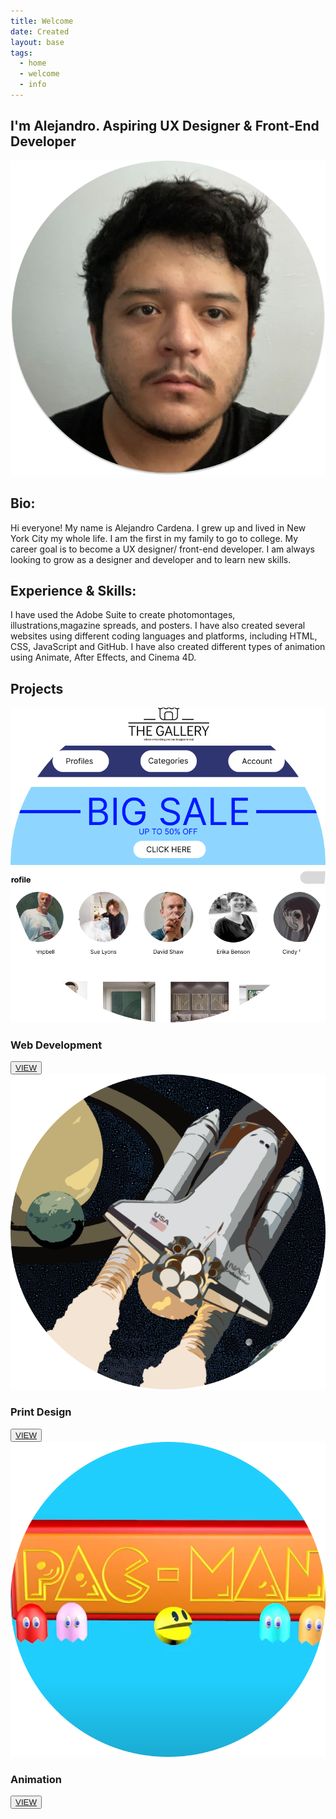 ```yaml
---
title: Welcome
date: Created
layout: base
tags:
  - home
  - welcome
  - info
---
```


<div class="main_homepage_title">
  <h2>I'm Alejandro. Aspiring UX Designer & Front-End Developer</h2>
</div>
<div class="profile-pic">
  <img src="images/profile-pic.png" alt="profile-picture">
</div>

<div class="project_bio">
  <h2>Bio:</h2>

  <p>
    Hi everyone! My name is Alejandro Cardena. I grew up and lived in
    New York City my whole life. I am the first in my family to go to
    college. My career goal is to become a UX designer/ front-end developer.
    I am always looking to grow as a designer and developer and to learn
    new skills.
  </p>

  <h2>Experience & Skills:</h2>

  <p>
    I have used the Adobe Suite to create photomontages, illustrations,magazine
    spreads, and posters. I have also created several websites using different
    coding languages and platforms, including HTML, CSS, JavaScript and GitHub.
    I have also created different types of animation using Animate, After Effects,
    and Cinema 4D.
  </p>
</div>

<h2 class="section-head">Projects</h2>
<section class="grid">

  <article class="card">
    <div class="card__img"><img src="images/web_development_projects.png" alt="web_development_projects"></div>
    <div class="card__content">
      <h1 class="card__header">Web Development</h1>
      <button class="card__btn"><a href="/web_development_projects">VIEW</a></button>
    </div>
  </article>

  <article class="card">
    <div class="card__img"><img src="images/print_design_projects.png" alt="print_design_projects"></div>
    <div class="card__content">
      <h1 class="card__header">Print Design</h1>
      <button class="card__btn"><a href="/print_design_projects">VIEW</a></button>
    </div>
  </article>

  <article class="card">
    <div class="card__img"><img src="images/animation_projects.png" alt="animation_projects"></div>
    <div class="card__content">
      <h1 class="card__header">Animation</h1>
      <button class="card__btn"><a href="/animation_projects">VIEW</a></button>
    </div>
  </article>

</section>